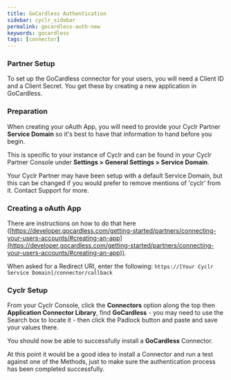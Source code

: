 ```yaml
---
title: GoCardless Authentication
sidebar: cyclr_sidebar
permalink: gocardless-auth-new
keywords: gocardless
tags: [connector]
---
```


### Partner Setup

To set up the GoCardless connector for your users, you will need a Client ID and a Client Secret.  You get these by creating a new application in GoCardless.  

### Preparation 

When creating your oAuth App, you will need to provide your Cyclr Partner **Service Domain** so it's best to have that information to hand before you begin.

This is specific to your instance of Cyclr and can be found in your Cyclr Partner Console under **Settings > General Settings > Service Domain**.

Your Cyclr Partner may have been setup with a default Service Domain, but this can be changed if you would prefer to remove mentions of 'cyclr' from it.  Contact Support for more.

### Creating a oAuth App

There are instructions on how to do that here ([https://developer.gocardless.com/getting-started/partners/connecting-your-users-accounts/#creating-an-app](https://developer.gocardless.com/getting-started/partners/connecting-your-users-accounts/#creating-an-app)).

When asked for a Redirect URI, enter the following: `https://[Your Cyclr Service Domain]/connector/callback`

### Cyclr Setup

From your Cyclr Console, click the **Connectors** option along the top then **Application Connector Library**, find **GoCardless** - you may need to use the Search box to locate it - then click the Padlock button and paste and save your values there.

You should now be able to successfully install a **GoCardless** Connector.

At this point it would be a good idea to install a Connector and run a test against one of the Methods, just to make sure the authentication process has been completed successfully.
